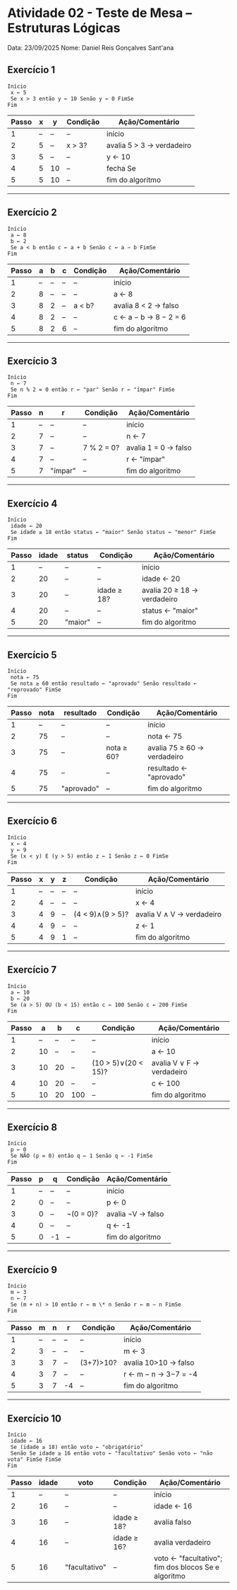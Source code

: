 # Atividade 02 - Teste de Mesa – Estruturas Lógicas

Data: 23/09/2025
Nome: Daniel Reis Gonçalves Sant'ana

## Exercício 1

```
Início
 x ← 5
 Se x > 3 então y ← 10 Senão y ← 0 FimSe
Fim
```

| Passo | x   | y   | Condição | Ação/Comentário           |
| ----- | --- | --- | -------- | ------------------------- |
| 1     | –   | –   | –        | início                    |
| 2     | 5   | –   | x > 3?   | avalia 5 > 3 → verdadeiro |
| 3     | 5   | –   | –        | y ← 10                    |
| 4     | 5   | 10  | –        | fecha Se                  |
| 5     | 5   | 10  | –        | fim do algoritmo          |

---

## Exercício 2

```
Início
 a ← 8
 b ← 2
 Se a < b então c ← a + b Senão c ← a − b FimSe
Fim
```

| Passo | a   | b   | c   | Condição | Ação/Comentário       |
| ----- | --- | --- | --- | -------- | --------------------- |
| 1     | –   | –   | –   | –        | início                |
| 2     | 8   | –   | –   | –        | a ← 8                 |
| 3     | 8   | 2   | –   | a < b?   | avalia 8 < 2 → falso  |
| 4     | 8   | 2   | –   | –        | c ← a − b → 8 − 2 = 6 |
| 5     | 8   | 2   | 6   | –        | fim do algoritmo      |

---

## Exercício 3

```
Início
 n ← 7
 Se n % 2 = 0 então r ← "par" Senão r ← "ímpar" FimSe
Fim
```

| Passo | n   | r       | Condição   | Ação/Comentário      |
| ----- | --- | ------- | ---------- | -------------------- |
| 1     | –   | –       | –          | início               |
| 2     | 7   | –       | –          | n ← 7                |
| 3     | 7   | –       | 7 % 2 = 0? | avalia 1 = 0 → falso |
| 4     | 7   | –       | –          | r ← "ímpar"          |
| 5     | 7   | "ímpar" | –          | fim do algoritmo     |

---

## Exercício 4

```
Início
 idade ← 20
 Se idade ≥ 18 então status ← "maior" Senão status ← "menor" FimSe
Fim
```

| Passo | idade | status  | Condição    | Ação/Comentário             |
| ----- | ----- | ------- | ----------- | --------------------------- |
| 1     | –     | –       | –           | início                      |
| 2     | 20    | –       | –           | idade ← 20                  |
| 3     | 20    | –       | idade ≥ 18? | avalia 20 ≥ 18 → verdadeiro |
| 4     | 20    | –       | –           | status ← "maior"            |
| 5     | 20    | "maior" | –           | fim do algoritmo            |

---

## Exercício 5

```
Início
 nota ← 75
 Se nota ≥ 60 então resultado ← "aprovado" Senão resultado ← "reprovado" FimSe
Fim
```

| Passo | nota | resultado  | Condição   | Ação/Comentário             |
| ----- | ---- | ---------- | ---------- | --------------------------- |
| 1     | –    | –          | –          | início                      |
| 2     | 75   | –          | –          | nota ← 75                   |
| 3     | 75   | –          | nota ≥ 60? | avalia 75 ≥ 60 → verdadeiro |
| 4     | 75   | –          | –          | resultado ← "aprovado"      |
| 5     | 75   | "aprovado" | –          | fim do algoritmo            |

---

## Exercício 6

```
Início
 x ← 4
 y ← 9
 Se (x < y) E (y > 5) então z ← 1 Senão z ← 0 FimSe
Fim
```

| Passo | x   | y   | z   | Condição         | Ação/Comentário           |
| ----- | --- | --- | --- | ---------------- | ------------------------- |
| 1     | –   | –   | –   | –                | início                    |
| 2     | 4   | –   | –   | –                | x ← 4                     |
| 3     | 4   | 9   | –   | (4 < 9)∧(9 > 5)? | avalia V ∧ V → verdadeiro |
| 4     | 4   | 9   | –   | –                | z ← 1                     |
| 5     | 4   | 9   | 1   | –                | fim do algoritmo          |

---

## Exercício 7

```
Início
 a ← 10
 b ← 20
 Se (a > 5) OU (b < 15) então c ← 100 Senão c ← 200 FimSe
Fim
```

| Passo | a   | b   | c   | Condição            | Ação/Comentário           |
| ----- | --- | --- | --- | ------------------- | ------------------------- |
| 1     | –   | –   | –   | –                   | início                    |
| 2     | 10  | –   | –   | –                   | a ← 10                    |
| 3     | 10  | 20  | –   | (10 > 5)∨(20 < 15)? | avalia V ∨ F → verdadeiro |
| 4     | 10  | 20  | –   | –                   | c ← 100                   |
| 5     | 10  | 20  | 100 | –                   | fim do algoritmo          |

---

## Exercício 8

```
Início
 p ← 0
 Se NÃO (p = 0) então q ← 1 Senão q ← -1 FimSe
Fim
```

| Passo | p   | q   | Condição  | Ação/Comentário   |
| ----- | --- | --- | --------- | ----------------- |
| 1     | –   | –   | –         | início            |
| 2     | 0   | –   | –         | p ← 0             |
| 3     | 0   | –   | ¬(0 = 0)? | avalia ¬V → falso |
| 4     | 0   | –   | –         | q ← -1            |
| 5     | 0   | -1  | –         | fim do algoritmo  |

---

## Exercício 9

```
Início
 m ← 3
 n ← 7
 Se (m + n) > 10 então r ← m \* n Senão r ← m − n FimSe
Fim
```

| Passo | m   | n   | r   | Condição  | Ação/Comentário      |
| ----- | --- | --- | --- | --------- | -------------------- |
| 1     | –   | –   | –   | –         | início               |
| 2     | 3   | –   | –   | –         | m ← 3                |
| 3     | 3   | 7   | –   | (3+7)>10? | avalia 10>10 → falso |
| 4     | 3   | 7   | –   | –         | r ← m − n → 3−7 = -4 |
| 5     | 3   | 7   | -4  | –         | fim do algoritmo     |

---

## Exercício 10

```
Início
 idade ← 16
 Se (idade ≥ 18) então voto ← "obrigatório"
 Senão Se idade ≥ 16 então voto ← "facultativo" Senão voto ← "não vota" FimSe FimSe
Fim
```

| Passo | idade | voto          | Condição    | Ação/Comentário                                     |
| ----- | ----- | ------------- | ----------- | --------------------------------------------------- |
| 1     | –     | –             | –           | início                                              |
| 2     | 16    | –             | –           | idade ← 16                                          |
| 3     | 16    | –             | idade ≥ 18? | avalia falso                                        |
| 4     | 16    | –             | idade ≥ 16? | avalia verdadeiro                                   |
| 5     | 16    | "facultativo" | –           | voto ← "facultativo"; fim dos blocos Se e algoritmo |

